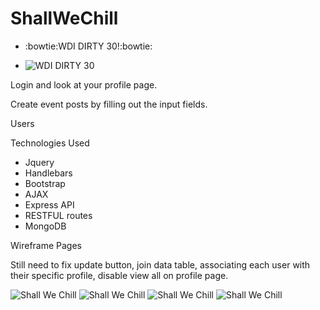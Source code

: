 # ShallWeChill
* :bowtie:WDI DIRTY 30!:bowtie:

* ![WDI DIRTY 30](http://i.imgur.com/FOC3DmV.jpg?4)

Login and look at your profile page.

Create event posts by filling out the input fields.

Users

Technologies Used

* Jquery
* Handlebars
* Bootstrap
* AJAX
* Express API
* RESTFUL routes
* MongoDB

Wireframe Pages

Still need to fix update button, join data table, associating each user with their specific profile, disable view all on profile page.

![Shall We Chill](http://i.imgur.com/qnFyLJo.png?1)
![Shall We Chill](http://i.imgur.com/ABmpb8t.png?1)
![Shall We Chill](http://i.imgur.com/B3huix2.png?1)
![Shall We Chill](http://i.imgur.com/LcCoPD6.png?1)
